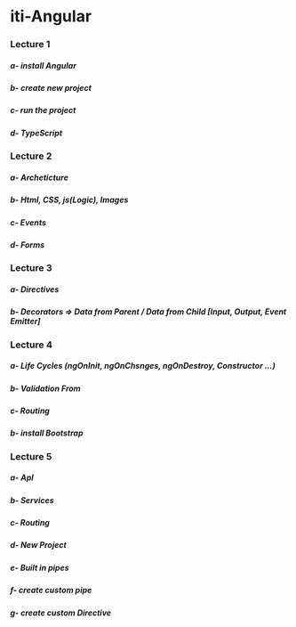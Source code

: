 # iti-Angular

### Lecture 1
#####    a- install Angular
#####    b- create new project
#####    c- run the project
#####    d- TypeScript

### Lecture 2
#####    a- Archeticture
#####    b- Html, CSS, js(Logic), Images
#####    c- Events 
#####    d- Forms

### Lecture 3
#####    a- Directives    
#####    b- Decorators => Data from Parent / Data from Child [Input, Output, Event Emitter]

### Lecture 4
#####   a- Life Cycles (ngOnInit, ngOnChsnges, ngOnDestroy, Constructor ...)
#####   b- Validation From
#####   c- Routing
#####   b- install Bootstrap

### Lecture 5
#####   a- ApI
#####   b- Services
#####   c- Routing
#####   d- New Project
#####   e- Built in pipes
#####   f- create custom pipe
#####   g- create custom Directive


